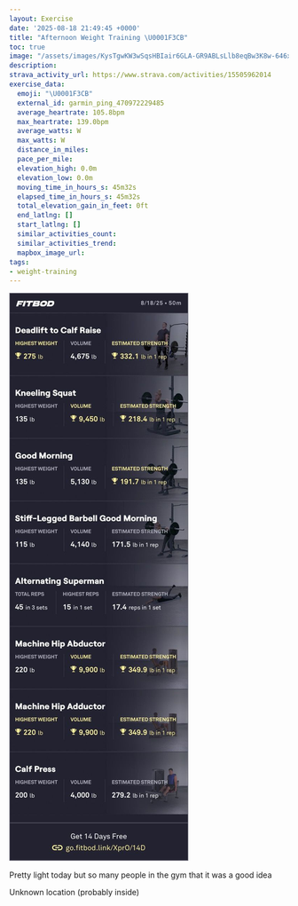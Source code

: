 ```yaml
---
layout: Exercise
date: '2025-08-18 21:49:45 +0000'
title: "Afternoon Weight Training \U0001F3CB️"
toc: true
image: "/assets/images/KysTgwKW3wSqsHBIair6GLA-GR9ABLsLlb8eqBw3K8w-646x2048.jpg.jpeg"
description:
strava_activity_url: https://www.strava.com/activities/15505962014
exercise_data:
  emoji: "\U0001F3CB️"
  external_id: garmin_ping_470972229485
  average_heartrate: 105.8bpm
  max_heartrate: 139.0bpm
  average_watts: W
  max_watts: W
  distance_in_miles:
  pace_per_mile:
  elevation_high: 0.0m
  elevation_low: 0.0m
  moving_time_in_hours_s: 45m32s
  elapsed_time_in_hours_s: 45m32s
  total_elevation_gain_in_feet: 0ft
  end_latlng: []
  start_latlng: []
  similar_activities_count:
  similar_activities_trend:
  mapbox_image_url:
tags:
- weight-training
---
```


![Afternoon Weight Training](/assets/images/KysTgwKW3wSqsHBIair6GLA-GR9ABLsLlb8eqBw3K8w-646x2048.jpg.jpeg)

Pretty light today but so many people in the gym that it was a good idea

Unknown location (probably inside)
